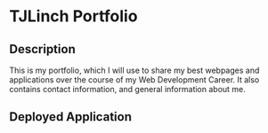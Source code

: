 # TJLinch Portfolio

## Description

This is my portfolio, which I will use to share my best webpages and applications over the course of my Web Development Career. It also contains contact information, and general information about me.

## Deployed Application
